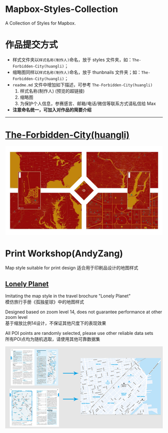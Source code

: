# Mapbox-Styles-Collection
A Collection of Styles for Mapbox.

# 作品提交方式

* 样式文件夹以`样式名称(制作人)`命名，放于 styles 文件夹，如：`The-Forbidden-City(huangli)`；
* 缩略图同样以`样式名称(制作人)`命名，放于 thunbnails 文件夹；如：`The-Forbidden-City(huangli)`；
* `readme.md` 文件中增加如下描述，可参考 `The-Forbidden-City(huangli)`
  1. 样式名称(制作人) (预览的超链接)
  3. 缩略图
  4. 为保护个人信息，参赛感言、邮箱/电话/微信等联系方式请私信给 Max
* **注意命名统一，可加入对作品的简要介绍**

---

# [The-Forbidden-City(huangli)](https://api.mapbox.com/styles/v1/huanglii/cjqdd4dpg66w12rqyq6joebs9.html?fresh=true&title=true&access_token=pk.eyJ1IjoiaHVhbmdsaWkiLCJhIjoiY2ptbjJsZXRsMHBlNzNsbGIycTk3eWU0biJ9.Pj_8_ER8nD7UQSSeOg4JZA#14.31/39.91525/116.39121)

![The Forbidden City](./thumbnails/The-Forbidden-City(huangli).jpg)


# Print Workshop(AndyZang)
Map style suitable for print design
适合用于印刷品设计的地图样式

## [Lonely Planet](https://api.mapbox.com/styles/v1/andyzang-salz/cjr4m2tw12aj82rt8b16z5fo9.html?fresh=true&title=true&access_token=pk.eyJ1IjoiYW5keXphbmctc2FseiIsImEiOiJjamNmMTFnY3YweTdnMzNyd3N0dmJvN3BmIn0.IjY9YwmRWtL8axbT4AzQRg#14/37.7853/-122.39633)
Imitating the map style in the travel brochure "Lonely Planet"  
模仿旅行手册《孤独星球》中的地图样式

Designed based on zoom level 14, does not guarantee performance at other zoom level  
基于缩放比例14设计，不保证其他尺度下的表现效果

All POI points are randomly selected, please use other reliable data sets  
所有POI点均为随机选取，请使用其他可靠数据集

![Lonely Planet](./thumbnails/Print_workshop(AndyZang)/1_Print_workshop-Lonely_Planet.png)